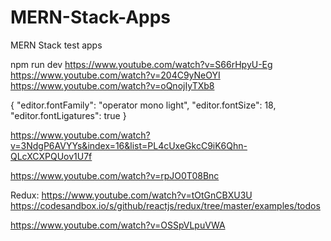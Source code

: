 # MERN-Stack-Apps
MERN Stack test apps

 npm run dev
https://www.youtube.com/watch?v=S66rHpyU-Eg
https://www.youtube.com/watch?v=204C9yNeOYI
https://www.youtube.com/watch?v=oQnojIyTXb8

{
    "editor.fontFamily": "operator mono light",
    "editor.fontSize": 18,
    "editor.fontLigatures": true
}

https://www.youtube.com/watch?v=3NdgP6AVYYs&index=16&list=PL4cUxeGkcC9iK6Qhn-QLcXCXPQUov1U7f

https://www.youtube.com/watch?v=rpJO0T08Bnc

Redux: 
https://www.youtube.com/watch?v=tOtGnCBXU3U
https://codesandbox.io/s/github/reactjs/redux/tree/master/examples/todos

https://www.youtube.com/watch?v=OSSpVLpuVWA